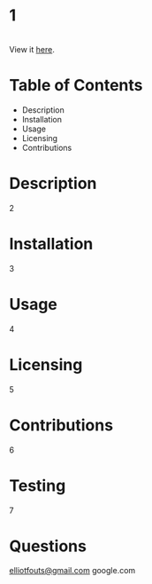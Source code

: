 # 1 
<br>
View it <a href="8">here</a>.

# Table of Contents 
- Description
- Installation
- Usage
- Licensing 
- Contributions 

# Description 

2

# Installation 

3

# Usage 

4

# Licensing 

5

# Contributions 

6

# Testing 

7

# Questions 

elliotfouts@gmail.com
google.com  
